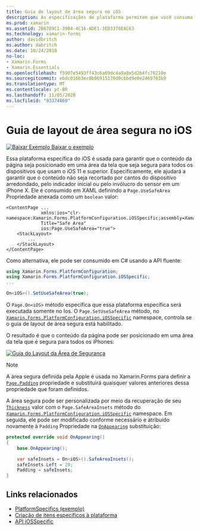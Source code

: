 ```yaml
---
title: Guia de layout de área segura no iOS
description: As especificações de plataforma permitem que você consuma a funcionalidade que só está disponível em uma plataforma específica, sem implementar renderizadores ou efeitos personalizados. Este artigo explica como consumir a plataforma do iOS específica que garante que o conteúdo da página seja posicionado em uma área da tela que seja segura para todos os dispositivos que usam o iOS 11 e superior.
ms.prod: xamarin
ms.assetid: 2B6789C1-39B4-4C16-ADE1-3ED3378EAC63
ms.technology: xamarin-forms
author: davidbritch
ms.author: dabritch
ms.date: 10/24/2018
no-loc:
- Xamarin.Forms
- Xamarin.Essentials
ms.openlocfilehash: f5907e5493ff43c6a69dc4a8a8e5d2b4fc78210e
ms.sourcegitcommit: ebdc016b3ec0b06915170d0cbbd9e0e2469763b9
ms.translationtype: MT
ms.contentlocale: pt-BR
ms.lasthandoff: 11/05/2020
ms.locfileid: "93374869"
---
```

# <a name="safe-area-layout-guide-on-ios"></a>Guia de layout de área segura no iOS

[![Baixar Exemplo](~/media/shared/download.png) Baixar o exemplo](/samples/xamarin/xamarin-forms-samples/userinterface-platformspecifics)

Essa plataforma específica do iOS é usada para garantir que o conteúdo da página seja posicionado em uma área da tela que seja segura para todos os dispositivos que usam o iOS 11 e superior. Especificamente, ele ajudará a garantir que o conteúdo não seja recortado por cantos do dispositivo arredondado, pelo indicador inicial ou pelo invólucro do sensor em um iPhone X. Ele é consumido em XAML definindo a `Page.UseSafeArea` Propriedade anexada como um `boolean` valor:

```xaml
<ContentPage ...
             xmlns:ios="clr-namespace:Xamarin.Forms.PlatformConfiguration.iOSSpecific;assembly=Xamarin.Forms.Core"
             Title="Safe Area"
             ios:Page.UseSafeArea="true">
    <StackLayout>
        ...
    </StackLayout>
</ContentPage>
```

Como alternativa, ele pode ser consumido em C# usando a API fluente:

```csharp
using Xamarin.Forms.PlatformConfiguration;
using Xamarin.Forms.PlatformConfiguration.iOSSpecific;
...

On<iOS>().SetUseSafeArea(true);
```

O `Page.On<iOS>` método especifica que essa plataforma específica será executada somente no Ios. O `Page.SetUseSafeArea` método, no [`Xamarin.Forms.PlatformConfiguration.iOSSpecific`](xref:Xamarin.Forms.PlatformConfiguration.iOSSpecific) namespace, controla se o guia de layout de área segura está habilitado.

O resultado é que o conteúdo da página pode ser posicionado em uma área da tela que é segura para todos os iPhones:

[![Guia do Layout da Área de Segurança](page-safe-area-images/safe-area-layout.png)](page-safe-area-images/safe-area-layout-large.png#lightbox "Guia do Layout da Área de Segurança")

> [!NOTE]
> A área segura definida pela Apple é usada no Xamarin.Forms para definir a [`Page.Padding`](xref:Xamarin.Forms.Page.Padding) propriedade e substituirá quaisquer valores anteriores dessa propriedade que foram definidos.

A área segura pode ser personalizada por meio da recuperação de seu [`Thickness`](xref:Xamarin.Forms.Thickness) valor com o `Page.SafeAreaInsets` método do [`Xamarin.Forms.PlatformConfiguration.iOSSpecific`](xref:Xamarin.Forms.PlatformConfiguration.iOSSpecific) namespace. Em seguida, ele pode ser modificado conforme necessário e atribuído novamente à `Padding` Propriedade na [`OnAppearing`](xref:Xamarin.Forms.Page.OnAppearing) substituição:

```csharp
protected override void OnAppearing()
{
    base.OnAppearing();

    var safeInsets = On<iOS>().SafeAreaInsets();
    safeInsets.Left = 20;
    Padding = safeInsets;
}
```

## <a name="related-links"></a>Links relacionados

- [PlatformSpecifics (exemplo)](/samples/xamarin/xamarin-forms-samples/userinterface-platformspecifics)
- [Criação de itens específicos à plataforma](~/xamarin-forms/platform/platform-specifics/index.md#creating-platform-specifics)
- [API iOSSpecific](xref:Xamarin.Forms.PlatformConfiguration.iOSSpecific)